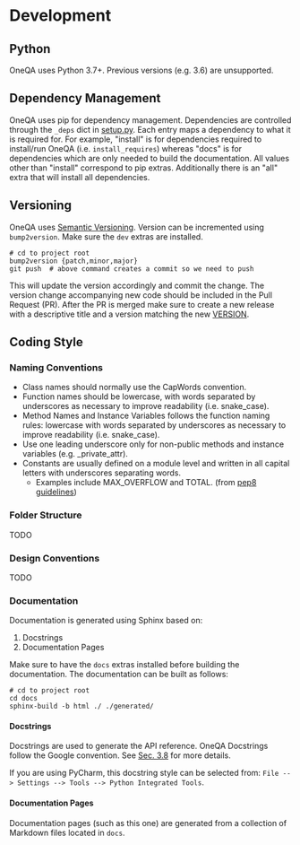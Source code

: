 # Development

## Python

OneQA uses Python 3.7+.  Previous versions (e.g. 3.6) are unsupported.

## Dependency Management

OneQA uses pip for dependency management. Dependencies are controlled through
the `_deps` dict in [setup.py](https://github.ibm.com/ai-foundation/OneQA/blob/master/setup.py). 
Each entry maps a dependency to what it is required for. For example, "install" is for 
dependencies required to install/run OneQA (i.e. `install_requires`) whereas "docs" is for dependencies which are only
needed to build the documentation.  All values other than "install" correspond to pip extras.
Additionally there is an "all" extra that will install all dependencies.

## Versioning

OneQA uses [Semantic Versioning](https://semver.org/). Version can be incremented using `bump2version`.
Make sure the `dev` extras are installed.  

```shell
# cd to project root
bump2version {patch,minor,major}
git push  # above command creates a commit so we need to push
```

This will update the version accordingly and commit the change. 
The version change accompanying new code should be included in the Pull Request (PR). 
After the PR is merged make sure to create a new release with a descriptive title and
a version matching the new [VERSION](https://github.ibm.com/ai-foundation/OneQA/blob/master/VERSION).

## Coding Style

### Naming Conventions

- Class names should normally use the CapWords convention.
- Function names should be lowercase, with words separated by underscores as necessary to improve readability (i.e. snake_case).
- Method Names and Instance Variables follows the function naming rules: lowercase with words separated by underscores as necessary to improve readability (i.e. snake_case).
- Use one leading underscore only for non-public methods and instance variables (e.g. _private_attr).
- Constants are usually defined on a module level and written in all capital letters with underscores separating words. 
  - Examples include MAX_OVERFLOW and TOTAL. (from [pep8 guidelines](https://peps.python.org/pep-0008/#class-names))

### Folder Structure

TODO

### Design Conventions

TODO

### Documentation

Documentation is generated using Sphinx based on:

1. Docstrings
2. Documentation Pages

Make sure to have the `docs` extras installed before building the documentation.
The documentation can be built as follows:
```shell
# cd to project root
cd docs
sphinx-build -b html ./ ./generated/
```

#### Docstrings
Docstrings are used to generate the API reference. 
OneQA Docstrings follow the Google convention. 
See [Sec. 3.8](https://google.github.io/styleguide/pyguide.html#38-comments-and-docstrings) for more details.


If you are using PyCharm, this docstring style can be selected from: `File --> Settings --> Tools --> Python Integrated Tools`.


#### Documentation Pages
Documentation pages (such as this one) are generated from a collection of Markdown files located
in `docs`.